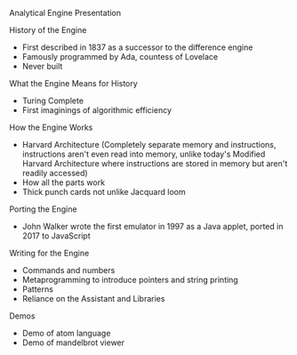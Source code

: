 Analytical Engine Presentation

History of the Engine
* First described in 1837 as a successor to the difference engine
* Famously programmed by Ada, countess of Lovelace
* Never built

What the Engine Means for History
* Turing Complete
* First imaginings of algorithmic efficiency

How the Engine Works
* Harvard Architecture (Completely separate memory and instructions, instructions aren't even read into memory, unlike today's Modified Harvard Architecture where instructions are stored in memory but aren't readily accessed)
* How all the parts work
* Thick punch cards not unlike Jacquard loom

Porting the Engine
* John Walker wrote the first emulator in 1997 as a Java applet, ported in 2017 to JavaScript

Writing for the Engine
* Commands and numbers
* Metaprogramming to introduce pointers and string printing
* Patterns
* Reliance on the Assistant and Libraries

Demos
* Demo of atom language
* Demo of mandelbrot viewer
